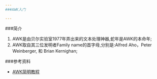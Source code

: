 ```yaml
---
###AWK入门

---
```

###简介

1. AWK是由贝尔实验室1977年弄出来的文本处理神器,蛇年是AWK的本命年;  
2. AWK取自其三位发明者Family name的首字母,分别是:Alfred Aho，Peter Weinberger, 和 Brian Kernighan;  

###参考资料
- [AWK简明教程](http://coolshell.cn/articles/9070.html)
